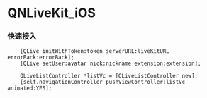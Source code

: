 # QNLiveKit_iOS

    
### 快速接入    
        
        [QLive initWithToken:token serverURL:liveKitURL errorBack:errorBack];
        [QLive setUser:avatar nick:nickname extension:extension];
            
        QLiveListController *listVc = [QLiveListController new];
        [self.navigationController pushViewController:listVc animated:YES];
